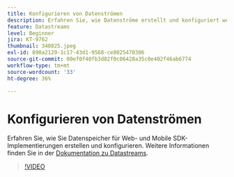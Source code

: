 ```yaml
---
title: Konfigurieren von Datenströmen
description: Erfahren Sie, wie Datenströme erstellt und konfiguriert werden
feature: Datastreams
level: Beginner
jira: KT-9762
thumbnail: 340825.jpeg
exl-id: 890a2129-1c17-43d1-9568-ce8025470306
source-git-commit: 00ef0f40fb3d82f0c06428a35c0e402f46ab6774
workflow-type: tm+mt
source-wordcount: '33'
ht-degree: 36%

---
```


# Konfigurieren von Datenströmen

Erfahren Sie, wie Sie Datenspeicher für Web- und Mobile SDK-Implementierungen erstellen und konfigurieren. Weitere Informationen finden Sie in der [Dokumentation zu Datastreams](https://experienceleague.adobe.com/docs/experience-platform/edge/fundamentals/datastreams.html?lang=de).

>[!VIDEO](https://video.tv.adobe.com/v/340825?learn=on)

